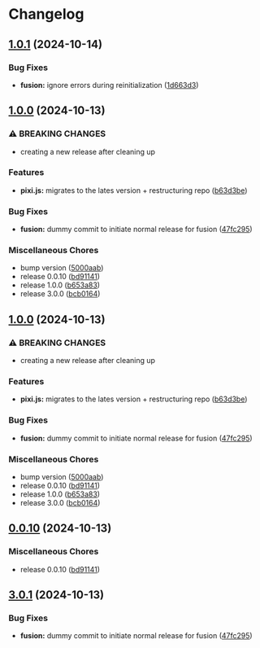 # Changelog

## [1.0.1](https://github.com/laverve/fusion/compare/pixi-fusion-v1.0.0...pixi-fusion-v1.0.1) (2024-10-14)


### Bug Fixes

* **fusion:** ignore errors during reinitialization ([1d663d3](https://github.com/laverve/fusion/commit/1d663d39add96dd3ce80f157d97597af310d7ce6))

## [1.0.0](https://github.com/laverve/fusion/compare/pixi-fusion-v1.0.0...pixi-fusion-v1.0.0) (2024-10-13)


### ⚠ BREAKING CHANGES

* creating a new release after cleaning up

### Features

* **pixi.js:** migrates to the lates version + restructuring repo ([b63d3be](https://github.com/laverve/fusion/commit/b63d3bee1a53ee7933b67b8e0574701b051b9186))


### Bug Fixes

* **fusion:** dummy commit to initiate normal release for fusion ([47fc295](https://github.com/laverve/fusion/commit/47fc2954f9a6a6511b92a645bbf7cd53279182ca))


### Miscellaneous Chores

* bump version ([5000aab](https://github.com/laverve/fusion/commit/5000aaba0487d91b51c023333dd07637167cc221))
* release 0.0.10 ([bd91141](https://github.com/laverve/fusion/commit/bd91141158bc1b90cd36315691163b22c681816b))
* release 1.0.0 ([b653a83](https://github.com/laverve/fusion/commit/b653a830d642f1694ab98eca867f5a82c8951eb8))
* release 3.0.0 ([bcb0164](https://github.com/laverve/fusion/commit/bcb0164e2024fab9bca5f217dc54ecea8f6ca4e5))

## [1.0.0](https://github.com/laverve/fusion/compare/fusion-v0.0.10...fusion-v1.0.0) (2024-10-13)


### ⚠ BREAKING CHANGES

* creating a new release after cleaning up

### Features

* **pixi.js:** migrates to the lates version + restructuring repo ([b63d3be](https://github.com/laverve/fusion/commit/b63d3bee1a53ee7933b67b8e0574701b051b9186))


### Bug Fixes

* **fusion:** dummy commit to initiate normal release for fusion ([47fc295](https://github.com/laverve/fusion/commit/47fc2954f9a6a6511b92a645bbf7cd53279182ca))


### Miscellaneous Chores

* bump version ([5000aab](https://github.com/laverve/fusion/commit/5000aaba0487d91b51c023333dd07637167cc221))
* release 0.0.10 ([bd91141](https://github.com/laverve/fusion/commit/bd91141158bc1b90cd36315691163b22c681816b))
* release 1.0.0 ([b653a83](https://github.com/laverve/fusion/commit/b653a830d642f1694ab98eca867f5a82c8951eb8))
* release 3.0.0 ([bcb0164](https://github.com/laverve/fusion/commit/bcb0164e2024fab9bca5f217dc54ecea8f6ca4e5))

## [0.0.10](https://github.com/laverve/fusion/compare/fusion-v3.0.1...fusion-v0.0.10) (2024-10-13)


### Miscellaneous Chores

* release 0.0.10 ([bd91141](https://github.com/laverve/fusion/commit/bd91141158bc1b90cd36315691163b22c681816b))

## [3.0.1](https://github.com/laverve/fusion/compare/fusion-v3.0.0...fusion-v3.0.1) (2024-10-13)


### Bug Fixes

* **fusion:** dummy commit to initiate normal release for fusion ([47fc295](https://github.com/laverve/fusion/commit/47fc2954f9a6a6511b92a645bbf7cd53279182ca))

